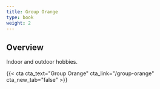 ```yaml
---
title: Group Orange
type: book
weight: 2
---
```


## Overview

Indoor and outdoor hobbies.

{{< cta cta_text="Group Orange" cta_link="/group-orange" cta_new_tab="false" >}}
